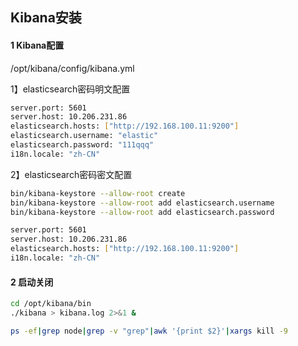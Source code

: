 ## Kibana安装



#### 1 Kibana配置

/opt/kibana/config/kibana.yml

1】elasticsearch密码明文配置

```bash
server.port: 5601
server.host: 10.206.231.86
elasticsearch.hosts: ["http://192.168.100.11:9200"]
elasticsearch.username: "elastic"
elasticsearch.password: "111qqq"
i18n.locale: "zh-CN"
```

2】elasticsearch密码密文配置

```bash
bin/kibana-keystore --allow-root create
bin/kibana-keystore --allow-root add elasticsearch.username
bin/kibana-keystore --allow-root add elasticsearch.password
```

```bash
server.port: 5601
server.host: 10.206.231.86
elasticsearch.hosts: ["http://192.168.100.11:9200"]
i18n.locale: "zh-CN"
```





#### 2 启动关闭

```bash
cd /opt/kibana/bin
./kibana > kibana.log 2>&1 &

ps -ef|grep node|grep -v "grep"|awk '{print $2}'|xargs kill -9
```

